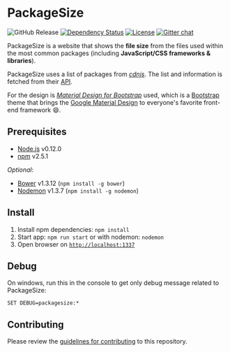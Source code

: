 ﻿PackageSize
===========

![GitHub Release](https://img.shields.io/github/release/jerone/PackageSize.svg)
[![Dependency Status](https://david-dm.org/jerone/PackageSize.svg?theme=shields.io)](https://david-dm.org/jerone/PackageSize)
[![License](http://img.shields.io/badge/license-MIT-blue.svg?style=flat)](https://github.com/jerone/PackageSize/blob/master/LICENSE.md)
[![Gitter chat](https://img.shields.io/badge/Gitter-online-brightgreen.svg)](https://gitter.im/jerone/PackageSize)

PackageSize is a website that shows the **file size** from the files used within
the most common packages (including **JavaScript/CSS frameworks & libraries**).

PackageSize uses a list of packages from [*cdnjs*](https://cdnjs.com/).
The list and information is fetched from their [API](https://github.com/cdnjs/cdnjs/wiki/Extensions%2C-Plugins%2C-Resources).

For the design is [*Material Design for Bootstrap*](http://fezvrasta.github.io/bootstrap-material-design/bootstrap-elements.html) used, which is a [Bootstrap](http://getbootstrap.com) theme that brings the [Google Material Design](http://www.google.com/design/spec/material-design/) to everyone's favorite front-end framework :smile:.


## Prerequisites

- [Node.js](http://nodejs.org) v0.12.0
- [npm](https://github.com/npm/npm) v2.5.1

*Optional*:
- [Bower](http://bower.io) v1.3.12 (`npm install -g bower`)
- [Nodemon](http://nodemon.io/) v1.3.7 (`npm install -g nodemon`)


## Install

1. Install npm dependencies: `npm install`
2. Start app: `npm run start` or with nodemon: `nodemon`
3. Open browser on [`http://localhost:1337`](http://localhost:1337)


## Debug

On windows, run this in the console to get only debug message related to PackageSize:

```
SET DEBUG=packagesize:*
```


## Contributing

Please review the [guidelines for contributing](https://github.com/jerone/PackageSize/blob/master/CONTRIBUTING.md) to this repository.
